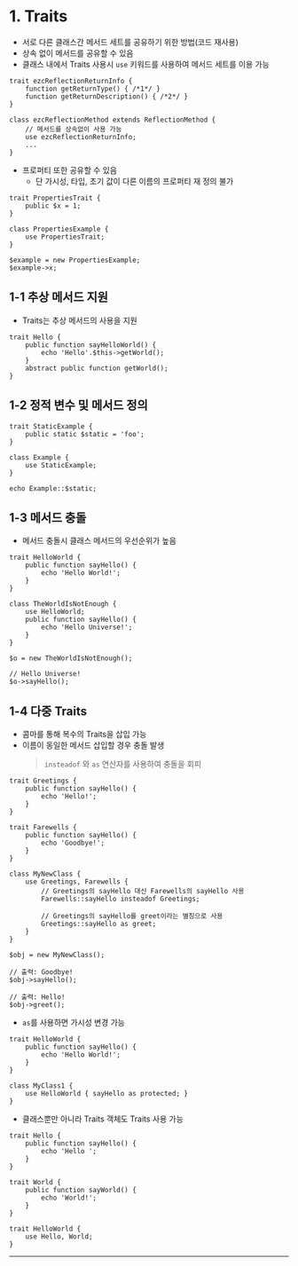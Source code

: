 # 1. Traits

- 서로 다른 클래스간 메서드 세트를 공유하기 위한 방법(코드 재사용)
- 상속 없이 메서드를 공유할 수 있음
- 클래스 내에서 Traits 사용시 `use` 키워드를 사용하여 메서드 세트를 이용 가능

```
trait ezcReflectionReturnInfo {
    function getReturnType() { /*1*/ }
    function getReturnDescription() { /*2*/ }
}

class ezcReflectionMethod extends ReflectionMethod {
    // 메서드를 상속없이 사용 가능
    use ezcReflectionReturnInfo;
    ...
}
```

- 프로퍼티 또한 공유할 수 있음
  - 단 가시성, 타입, 초기 값이 다른 이름의 프로퍼티 재 정의 불가

```
trait PropertiesTrait {
    public $x = 1;
}

class PropertiesExample {
    use PropertiesTrait;
}

$example = new PropertiesExample;
$example->x;
```

## 1-1 추상 메서드 지원

- Traits는 추상 메서드의 사용을 지원

```
trait Hello {
    public function sayHelloWorld() {
        echo 'Hello'.$this->getWorld();
    }
    abstract public function getWorld();
}

```

## 1-2 정적 변수 및 메서드 정의

```
trait StaticExample {
    public static $static = 'foo';
}

class Example {
    use StaticExample;
}

echo Example::$static;

```

## 1-3 메서드 충돌

- 메서드 충돌시 클래스 메서드의 우선순위가 높음

```
trait HelloWorld {
    public function sayHello() {
        echo 'Hello World!';
    }
}

class TheWorldIsNotEnough {
    use HelloWorld;
    public function sayHello() {
        echo 'Hello Universe!';
    }
}

$o = new TheWorldIsNotEnough();

// Hello Universe!
$o->sayHello();
```

## 1-4 다중 Traits

- 콤마를 통해 복수의 Traits을 삽입 가능
- 이름이 동일한 메서드 삽입할 경우 충돌 발생
  > `insteadof` 와 `as` 연산자를 사용하여 충돌을 회피

```
trait Greetings {
    public function sayHello() {
        echo 'Hello!';
    }
}

trait Farewells {
    public function sayHello() {
        echo 'Goodbye!';
    }
}

class MyNewClass {
    use Greetings, Farewells {
        // Greetings의 sayHello 대신 Farewells의 sayHello 사용
        Farewells::sayHello insteadof Greetings;

        // Greetings의 sayHello를 greet이라는 별칭으로 사용
        Greetings::sayHello as greet;
    }
}

$obj = new MyNewClass();

// 출력: Goodbye!
$obj->sayHello();

// 출력: Hello!
$obj->greet();

```

- `as`를 사용하면 가시성 변경 가능

```
trait HelloWorld {
    public function sayHello() {
        echo 'Hello World!';
    }
}

class MyClass1 {
    use HelloWorld { sayHello as protected; }
}
```

- 클래스뿐만 아니라 Traits 객체도 Traits 사용 가능

```
trait Hello {
    public function sayHello() {
        echo 'Hello ';
    }
}

trait World {
    public function sayWorld() {
        echo 'World!';
    }
}

trait HelloWorld {
    use Hello, World;
}
```

---
